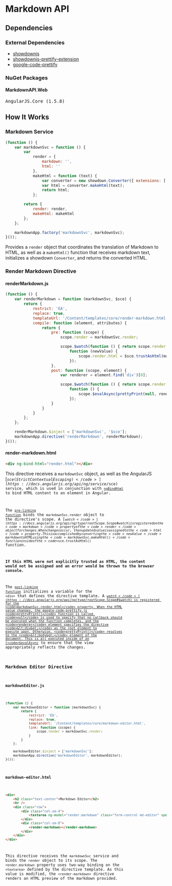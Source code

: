 # Markdown API

## Dependencies

### External Dependencies
* [showdownjs](https://github.com/showdownjs/showdown)
* [showdownjs-prettify-extension](https://github.com/showdownjs/prettify-extension)
* [google-code-prettify](https://github.com/google/code-prettify)

### NuGet Packages

#### MarkdownAPI.Web
<pre>
AngularJS.Core (1.5.8)
</pre>

## How It Works

### Markdown Service

``` javascript
(function () {
    var markdownSvc = function () {
        var
            render = {
                markdown: '',
                html: ''
            },
            makeHtml = function (text) {
                var converter = new showdown.Converter({ extensions: ['prettify'] });
                var html = converter.makeHtml(text);
                return html;
            };

        return {
            render: render,
            makeHtml: makeHtml
        };
    };

    markdownApp.factory('markdownSvc', markdownSvc);
}());
```

Provides a <code>render</code> object that coordinates the translation of Markdown to HTML, as well as a <code>makeHtml()</code> function that receives markdown text, initializes a showdown <code>Converter</code>, and returns the converted HTML.

### Render Markdown Directive

#### renderMarkdown.js
``` javascript
(function () {
    var renderMarkdown = function (markdownSvc, $sce) {
        return {
            restrict: 'EA',
            replace: true,
            templateUrl: '/Content/templates/core/render-markdown.html',
            compile: function (element, attributes) {
                return {
                    pre: function (scope) {
                        scope.render = markdownSvc.render;

                        scope.$watch(function () { return scope.render.markdown; },
                            function (newValue) {
                                scope.render.html = $sce.trustAsHtml(markdownSvc.makeHtml(newValue));
                            });
                    },
                    post: function (scope, element) {
                        var renderer = element.find('div')[0];

                        scope.$watch(function () { return scope.render.html; },
                            function () {
                                scope.$evalAsync(prettyPrint(null, renderer));
                            });
                    }
                }
            }
        };
    };

    renderMarkdown.$inject = ['markdownSvc', '$sce'];
    markdownApp.directive('renderMarkdown', renderMarkdown);
}());
```

#### render-markdown.html
``` html
<div ng-bind-html="render.html"></div>
```

This directive receives a <code>markdownSvc</code> object, as well as the AngularJS [<code>$sce (Strict Contextual Escaping)</code>](https://docs.angularjs.org/api/ng/service/$sce) service, which is used in conjunction with [<code>ngBindHtml</code>](https://docs.angularjs.org/api/ng/directive/ngBindHtml) to bind HTML content to an element in Angular.

The [<code>pre-linking function</code>](https://docs.angularjs.org/api/ng/service/$compile#pre-linking-function) binds the <code>markdownSvc.render</code> object to the directive's scope. A [<code>$watch</code>](https://docs.angularjs.org/api/ng/type/$rootScope.Scope#$watch) is registered on the <code>markdown</code> property of the <code>render</code> object for changes. When changes occur, then updated value is assigned to the <code>html</code> property. This is accomplished by converting the <code>newValue</code> markdown to HTML using the <code>markdownSvc.makeHtml()</code> function inside of the <code>$sce.trustAsHtml()</code> function. 

**If this HTML were not explicitly trusted as HTML, the content would not be assigned and an error would be thrown to the browser console.**

The [<code>post-linking function</code>](https://docs.angularjs.org/api/ng/service/$compile#post-linking-function) initializes a variable for the <code>&lt;div&gt;</code> that defines the directive template. A [<code>$watch</code>](https://docs.angularjs.org/api/ng/type/$rootScope.Scope#$watch) is registered for the <code>markdownSvc.render.html</code> property. When the HTML value changes, the google-code-prettify.js <code>prettyPrint()</code> function is called. <code>null</code> is used to specify that no callback should be executed when the function completes, and the <code>renderer</code> element specifies the directive <code>&lt;div&gt;</code> as the root element to execute upon. Otherwise, <code>prettyPrint()</code> resolves to the <code>&lt;body&gt;</code> element of the document. This is all executed inside of an [<code>$evalAsync</code>](https://docs.angularjs.org/api/ng/type/$rootScope.Scope#$evalAsync) to ensure that the view appropriately reflects the changes.

### Markdown Editor Directive

#### markdownEditor.js
``` javascript
(function () {
    var markdownEditor = function (markdownSvc) {
        return {
            restrict: 'EA',
            replace: true,
            templateUrl: '/Content/templates/core/markdown-editor.html',
            link: function (scope) {
                scope.render = markdownSvc.render;
            }
        }
    };

    markdownEditor.$inject = ['markdownSvc'];
    markdownApp.directive('markdownEditor', markdownEditor);
}());
```

#### markdown-editor.html
``` html
<div>
    <h2 class="text-center">Markdown Editor</h2>
    <hr />
    <div class="row">
        <div class="col-sm-4">
            <textarea ng-model="render.markdown" class="form-control md-editor" spellcheck="false" rows="40"></textarea>
        </div>
        <div class="col-sm-8">
            <render-markdown></render-markdown>
        </div>
    </div>
</div>
```

This directive receives the <code>markdownSvc</code> service and binds the <code>render</code> object to its scope. The <code>render.markdown</code> property uses two-way binding on the <code>&lt;textarea&gt;</code> defined by the directive template. As this value is modified, the <code>&lt;render-markdown&gt;</code> directive renders an HTML preview of the markdown provided.
